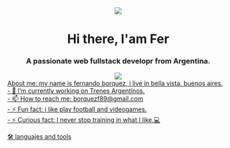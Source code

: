 <div id="header" align="center">
<img src="https://media.giphy.com/media/26tn33aiTi1jkl6H6/giphy.gif" witdh="200"/>
  <h1>Hi there, I'am Fer</h1>
  <h3>A passionate web fullstack developr from Argentina.</h3>
</div>

<div id= "iconos" align="center">
<a href="https://github.com/ferborquez">
 <img src="https://img.shields.io/github/followers/ferborquez?logo=gitHub&style=plastic">
</div>


<div id="AboutMe"> About me: my name is fernando borquez, i live in bella vista, buenos aires. <br>
- 🔭 I’m currently working on Trenes Argentinos. <br>
- 📫 How to reach me: borquezf89@gmail.com <br>
- ⚡ Fun fact: i like play football and videogames. <br>
- ⚡ Curious fact: I never stop training in what I like.💻
<!-- - 🌱 I’m currently learning ... -->
<!-- - 👯 I’m looking to collaborate on ... -->
<!-- - 🤔 I’m looking for help with ... -->
<!-- - 💬 Ask me about ... -->
<!-- - 😄 Pronouns: ... -->
</div>

🛠 languajes and tools 
